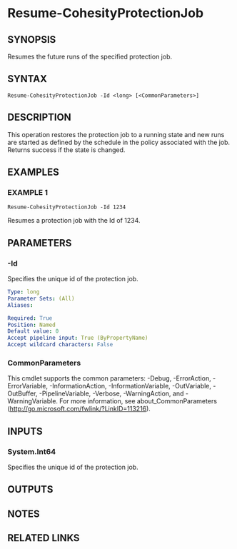# Resume-CohesityProtectionJob

## SYNOPSIS
Resumes the future runs of the specified protection job.

## SYNTAX

```
Resume-CohesityProtectionJob -Id <long> [<CommonParameters>]
```

## DESCRIPTION
This operation restores the protection job to a running state and new runs are started as defined by the schedule in the policy associated with the job.
Returns success if the state is changed.

## EXAMPLES

### EXAMPLE 1
```
Resume-CohesityProtectionJob -Id 1234
```

Resumes a protection job with the Id of 1234.

## PARAMETERS

### -Id
Specifies the unique id of the protection job.

```yaml
Type: long
Parameter Sets: (All)
Aliases:

Required: True
Position: Named
Default value: 0
Accept pipeline input: True (ByPropertyName)
Accept wildcard characters: False
```

### CommonParameters
This cmdlet supports the common parameters: -Debug, -ErrorAction, -ErrorVariable, -InformationAction, -InformationVariable, -OutVariable, -OutBuffer, -PipelineVariable, -Verbose, -WarningAction, and -WarningVariable.
For more information, see about_CommonParameters (http://go.microsoft.com/fwlink/?LinkID=113216).

## INPUTS

### System.Int64
Specifies the unique id of the protection job.

## OUTPUTS

## NOTES

## RELATED LINKS
